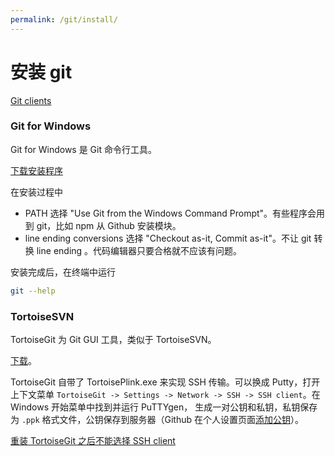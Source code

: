 ```yaml
---
permalink: /git/install/
---
```


# 安装 git

[Git clients](https://git-scm.com/downloads)

### Git for Windows

Git for Windows 是 Git 命令行工具。

[下载安装程序](https://github.com/git-for-windows/git/releases)

在安装过程中

- PATH 选择 "Use Git from the Windows Command Prompt"。有些程序会用到 git，比如 npm 从 Github 安装模块。
- line ending conversions 选择 "Checkout as-it, Commit as-it"。不让 git 转换 line ending 。代码编辑器只要合格就不应该有问题。

安装完成后，在终端中运行

```sh
git --help
```

### TortoiseSVN

TortoiseGit 为 Git GUI 工具，类似于 TortoiseSVN。

[下载](http://code.google.com/p/tortoisegit/downloads/list)。

TortoiseGit 自带了 TortoisePlink.exe 来实现 SSH 传输。可以换成 Putty，打开上下文菜单 `TortoiseGit -> Settings -> Network -> SSH -> SSH client`。在 Windows 开始菜单中找到并运行 PuTTYgen， 生成一对公钥和私钥，私钥保存为 `.ppk` 格式文件，公钥保存到服务器（Github 在个人设置页面[添加公钥](https://github.com/settings/keys)）。

[重装 TortoiseGit 之后不能选择 SSH client](http://stackoverflow.com/questions/13653319/cannot-pick-an-ssh-client-when-installing-tortoisegit)
